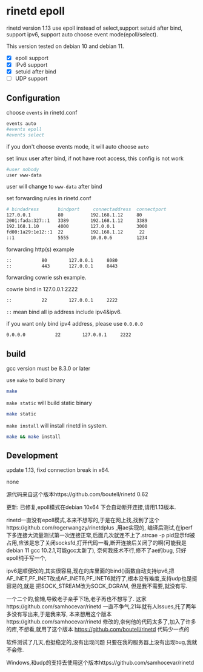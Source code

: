 # rinetd epoll
rinetd version 1.13 use epoll instead of select,support setuid after bind, support ipv6, support auto choose event mode(epoll/select).
 
This version tested on debian 10 and debian 11.
 
- [x] epoll support
- [x] IPv6 support
- [x] setuid after bind
- [ ] UDP support

## Configuration

choose `events` in rinetd.conf
```bash
events auto
#events epoll
#events select
```
if you don't choose events mode, it will auto choose `auto`

set linux user after bind, if not have root access, this config is not work
```bash
#user nobody
user www-data
```
user will change to `www-data` after bind

set forwarding rules in rinetd.conf
```bash
# bindadress       bindport     connectaddress  connectport  
127.0.0.1          80          192.168.1.12     80
2001:fada:327::1   3389        192.168.1.12     3389
192.168.1.10       4000        127.0.0.1        3000
fd00:1a29:1e12::1  22          192.168.1.12      22
::1                5555        10.0.0.6         1234       
```

forwarding http(s) example
```bash
::           80        127.0.0.1     8080
::           443       127.0.0.1     8443
```

forwarding cowrie ssh example.

cowrie bind in 127.0.0.1:2222
```bash
::           22        127.0.0.1     2222
```

`::` mean bind all ip address include ipv4&ipv6. 

if you want only bind ipv4 address, please use `0.0.0.0`

```bash
0.0.0.0           22        127.0.0.1     2222
```

## build
gcc version must be 8.3.0 or later

use `make` to build binary
```bash
make
```

`make static` will build static binary
```bash
make static
```

`make install` will install rinetd in system.
```bash
make && make install
```

## Development
update 1.13, fixd connection break in x64.

none

源代码来自这个版本https://github.com/boutell/rinetd 0.62

更新: 已修复,epoll模式在debian 10x64 下会自动断开连接,请用1.13版本.

rinetd一直没有epoll模式,本来不想写的,于是在网上找,找到了这个https://github.com/rogerwangzy/rinetdplus
,用ae实现的,
编译后测试,在iperf下多连接大流量测试第一次连接正常,后面几次就连不上了.strcae -p pid显示fd被占用,应该是忘了关闭socksfd,打开代码一看,断开连接后关闭了的啊(可能我是debian 11 gcc 10.2.1,可能gcc太新了),
奈何我技术不行,修不了ae的bug, 只好epoll纯手写一个,

ipv6是顺便改的,其实很容易,现在的库里面的bind()函数自动支持ipv6,把AF_INET,PF_INET改成AF_INET6,PF_INET6就行了,根本没有难度,支持udp也是挺容易的,就是 把SOCK_STREAM改为SOCK_DGRAM, 但是我不需要,就没有写.

一个二个的,偷懒,导致老子亲手下场,老子再也不想写了.
这家https://github.com/samhocevar/rinetd 一直不争气,21年就有人Issues,托了两年多没有写出来,于是我来写,
本来想用这个版本https://github.com/samhocevar/rinetd 修改的,奈何他的代码太多了,加入了许多的库,不想看,就用了这个版本 https://github.com/boutell/rinetd 代码少一点的

软件测试了几天,也挺稳定的,没有出现问题
只要在我的服务器上没有出现bug,我就不会修.

Windows,和udp的支持去使用这个版本https://github.com/samhocevar/rinetd
